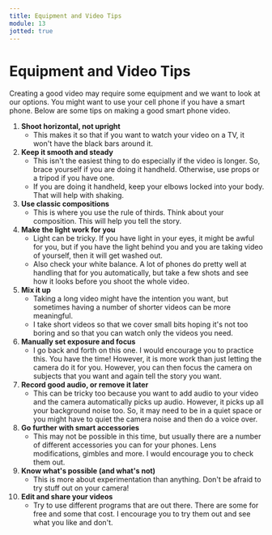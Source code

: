 ```yaml
---
title: Equipment and Video Tips
module: 13
jotted: true
---
```


# Equipment and Video Tips

Creating a good video may require some equipment and we want to look at our options.  You might want to use your cell phone if you have a smart phone.  Below are some tips on making a good smart phone video.

1. **Shoot horizontal, not upright**
    - This makes it so that if you want to watch your video on a TV, it won't have the black bars around it.
2. **Keep it smooth and steady**
    - This isn't the easiest thing to do especially if the video is longer.  So, brace yourself if you are doing it handheld.  Otherwise, use props or a tripod if you have one.
    - If you are doing it handheld, keep your elbows locked into your body.  That will help with shaking.
3. **Use classic compositions**
    - This is where you use the rule of thirds.  Think about your composition.  This will help you tell the story.
4. **Make the light work for you**
    - Light can be tricky.  If you have light in your eyes, it might be awful for you, but if you have the light behind you and you are taking video of yourself, then it will get washed out.
    - Also check your white balance.  A lot of phones do pretty well at handling that for you automatically, but take a few shots and see how it looks before you shoot the whole video.
5. **Mix it up**
    - Taking a long video might have the intention you want, but sometimes having a number of shorter videos can be more meaningful.
    - I take short videos so that we cover small bits hoping it's not too boring and so that you can watch only the videos you need.
6. **Manually set exposure and focus**
    - I go back and forth on this one. I would encourage you to practice this.  You have the time!  However, it is more work than just letting the camera do it for you. However, you can then focus the camera on subjects that you want and again tell the story you want.
7. **Record good audio, or remove it later**
    - This can be tricky too because you want to add audio to your video and the camera automatically picks up audio. However, it picks up all your background noise too.  So, it may need to be in a quiet space or you might have to quiet the camera noise and then do a voice over.
8. **Go further with smart accessories**
    - This may not be possible in this time, but usually there are a number of different accessories you can for your phones.  Lens modifications, gimbles and more.  I would encourage you to check them out.
9. **Know what's possible (and what's not)**
    - This is more about experimentation than anything.  Don't be afraid to try stuff out on your camera!
10. **Edit and share your videos**
    - Try to use different programs that are out there.  There are some for free and some that cost.  I encourage you to try them out and see what you like and don't.

